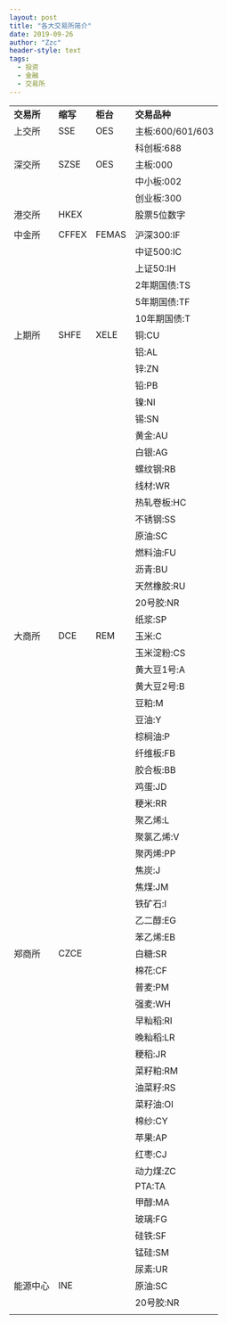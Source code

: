 ```yaml
---
layout: post
title: "各大交易所简介"
date: 2019-09-26
author: "Zzc"
header-style: text
tags:
  - 投资
  - 金融
  - 交易所
---
```


<table>
   <tr>
     <td><b>交易所</b></td>
      <td><b>缩写</b></td>
      <td><b>柜台</b></td>
      <td><b>交易品种</b></td>
   </tr>
   <tr>
      <td>上交所</td>
      <td>SSE</td>
      <td>OES</td>
      <td>主板:600/601/603</td>
   </tr>
   <tr>
      <td></td>
      <td></td>
      <td></td>
      <td>科创板:688</td>
   </tr>
   <tr>
      <td>深交所</td>
      <td>SZSE</td>
      <td>OES  </td>
      <td>主板:000</td>
   </tr>
   <tr>
      <td></td>
      <td></td>
      <td></td>
      <td>中小板:002</td>
   </tr>
   <tr>
      <td></td>
      <td></td>
      <td></td>
      <td>创业板:300</td>
   </tr>
   <tr>
      <td>港交所</td>
      <td>HKEX</td>
      <td></td>
      <td>股票5位数字</td>
   </tr>
   <tr>
      <td></td>
      <td></td>
      <td></td>
      <td></td>
   </tr>
   <tr>
      <td>中金所</td>
      <td>CFFEX</td>
      <td>FEMAS</td>
      <td>沪深300:IF</td>
   </tr>
   <tr>
      <td></td>
      <td></td>
      <td></td>
      <td>中证500:IC</td>
   </tr>
   <tr>
      <td></td>
      <td></td>
      <td></td>
      <td>上证50:IH</td>
   </tr>
   <tr>
      <td></td>
      <td></td>
      <td></td>
      <td>2年期国债:TS</td>
   </tr>
   <tr>
      <td></td>
      <td></td>
      <td></td>
      <td>5年期国债:TF</td>
   </tr>
   <tr>
      <td></td>
      <td></td>
      <td></td>
      <td>10年期国债:T</td>
   </tr>
   <tr>
      <td>上期所</td>
      <td>SHFE</td>
      <td>XELE</td>
      <td>铜:CU</td>
   </tr>
   <tr>
      <td></td>
      <td></td>
      <td></td>
      <td>铝:AL</td>
   </tr>
   <tr>
      <td></td>
      <td></td>
      <td></td>
      <td>锌:ZN</td>
   </tr>
   <tr>
      <td></td>
      <td></td>
      <td></td>
      <td>铅:PB</td>
   </tr>
   <tr>
      <td></td>
      <td></td>
      <td></td>
      <td>镍:NI</td>
   </tr>
   <tr>
      <td></td>
      <td></td>
      <td></td>
      <td>锡:SN</td>
   </tr>
   <tr>
      <td></td>
      <td></td>
      <td></td>
      <td>黄金:AU</td>
   </tr>
   <tr>
      <td></td>
      <td></td>
      <td></td>
      <td>白银:AG</td>
   </tr>
   <tr>
      <td></td>
      <td></td>
      <td></td>
      <td>螺纹钢:RB</td>
   </tr>
   <tr>
      <td></td>
      <td></td>
      <td></td>
      <td>线材:WR</td>
   </tr>
   <tr>
      <td></td>
      <td></td>
      <td></td>
      <td>热轧卷板:HC</td>
   </tr>
   <tr>
      <td></td>
      <td></td>
      <td></td>
      <td>不锈钢:SS</td>
   </tr>
   <tr>
      <td></td>
      <td></td>
      <td></td>
      <td>原油:SC</td>
   </tr>
   <tr>
      <td></td>
      <td></td>
      <td></td>
      <td>燃料油:FU</td>
   </tr>
   <tr>
      <td></td>
      <td></td>
      <td></td>
      <td>沥青:BU</td>
   </tr>
   <tr>
      <td></td>
      <td></td>
      <td></td>
      <td>天然橡胶:RU</td>
   </tr>
   <tr>
      <td></td>
      <td></td>
      <td></td>
      <td>20号胶:NR</td>
   </tr>
   <tr>
      <td></td>
      <td></td>
      <td></td>
      <td>纸浆:SP</td>
   </tr>
   <tr>
      <td>大商所</td>
      <td>DCE</td>
      <td>REM</td>
      <td>玉米:C</td>
   </tr>
   <tr>
      <td></td>
      <td></td>
      <td></td>
      <td>玉米淀粉:CS</td>
   </tr>
   <tr>
      <td></td>
      <td></td>
      <td></td>
      <td>黄大豆1号:A</td>
   </tr>
   <tr>
      <td></td>
      <td></td>
      <td></td>
      <td>黄大豆2号:B</td>
   </tr>
   <tr>
      <td></td>
      <td></td>
      <td></td>
      <td>豆粕:M</td>
   </tr>
   <tr>
      <td></td>
      <td></td>
      <td></td>
      <td>豆油:Y</td>
   </tr>
   <tr>
      <td></td>
      <td></td>
      <td></td>
      <td>棕榈油:P</td>
   </tr>
   <tr>
      <td></td>
      <td></td>
      <td></td>
      <td>纤维板:FB</td>
   </tr>
   <tr>
      <td></td>
      <td></td>
      <td></td>
      <td>胶合板:BB</td>
   </tr>
   <tr>
      <td></td>
      <td></td>
      <td></td>
      <td>鸡蛋:JD</td>
   </tr>
   <tr>
      <td></td>
      <td></td>
      <td></td>
      <td>粳米:RR</td>
   </tr>
   <tr>
      <td></td>
      <td></td>
      <td></td>
      <td>聚乙烯:L</td>
   </tr>
   <tr>
      <td></td>
      <td></td>
      <td></td>
      <td>聚氯乙烯:V</td>
   </tr>
   <tr>
      <td></td>
      <td></td>
      <td></td>
      <td>聚丙烯:PP</td>
   </tr>
   <tr>
      <td></td>
      <td></td>
      <td></td>
      <td>焦炭:J</td>
   </tr>
   <tr>
      <td></td>
      <td></td>
      <td></td>
      <td>焦煤:JM</td>
   </tr>
   <tr>
      <td></td>
      <td></td>
      <td></td>
      <td>铁矿石:I</td>
   </tr>
   <tr>
      <td></td>
      <td></td>
      <td></td>
      <td>乙二醇:EG</td>
   </tr>
   <tr>
      <td></td>
      <td></td>
      <td></td>
      <td>苯乙烯:EB</td>
   </tr>
   <tr>
      <td>郑商所</td>
      <td>CZCE</td>
      <td></td>
      <td>白糖:SR</td>
   </tr>
   <tr>
      <td></td>
      <td></td>
      <td></td>
      <td>棉花:CF</td>
   </tr>
   <tr>
      <td></td>
      <td></td>
      <td></td>
      <td>普麦:PM</td>
   </tr>
   <tr>
      <td></td>
      <td></td>
      <td></td>
      <td>强麦:WH</td>
   </tr>
   <tr>
      <td></td>
      <td></td>
      <td></td>
      <td>早籼稻:RI</td>
   </tr>
   <tr>
      <td></td>
      <td></td>
      <td></td>
      <td>晚籼稻:LR</td>
   </tr>
   <tr>
      <td></td>
      <td></td>
      <td></td>
      <td>粳稻:JR</td>
   </tr>
   <tr>
      <td></td>
      <td></td>
      <td></td>
      <td>菜籽粕:RM</td>
   </tr>
   <tr>
      <td></td>
      <td></td>
      <td></td>
      <td>油菜籽:RS</td>
   </tr>
   <tr>
      <td></td>
      <td></td>
      <td></td>
      <td>菜籽油:OI</td>
   </tr>
   <tr>
      <td></td>
      <td></td>
      <td></td>
      <td>棉纱:CY</td>
   </tr>
   <tr>
      <td></td>
      <td></td>
      <td></td>
      <td>苹果:AP</td>
   </tr>
   <tr>
      <td></td>
      <td></td>
      <td></td>
      <td>红枣:CJ</td>
   </tr>
   <tr>
      <td></td>
      <td></td>
      <td></td>
      <td>动力煤:ZC</td>
   </tr>
   <tr>
      <td></td>
      <td></td>
      <td></td>
      <td>PTA:TA</td>
   </tr>
   <tr>
      <td></td>
      <td></td>
      <td></td>
      <td>甲醇:MA</td>
   </tr>
   <tr>
      <td></td>
      <td></td>
      <td></td>
      <td>玻璃:FG</td>
   </tr>
   <tr>
      <td></td>
      <td></td>
      <td></td>
      <td>硅铁:SF</td>
   </tr>
   <tr>
      <td></td>
      <td></td>
      <td></td>
      <td>锰硅:SM</td>
   </tr>
   <tr>
      <td></td>
      <td></td>
      <td></td>
      <td>尿素:UR</td>
   </tr>
   <tr>
      <td>能源中心</td>
      <td>INE</td>
      <td></td>
      <td>原油:SC</td>
   </tr>
   <tr>
      <td></td>
      <td></td>
      <td></td>
      <td>20号胶:NR</td>
   </tr>
   <tr>
      <td></td>
   </tr>
</table>
